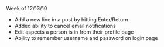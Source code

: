 Week of 12/13/10
* Add a new line in a post by hitting Enter/Return
* Added ability to cancel email notifications
* Edit aspects a person is in from their profile page
* Ability to remember username and password on login page
